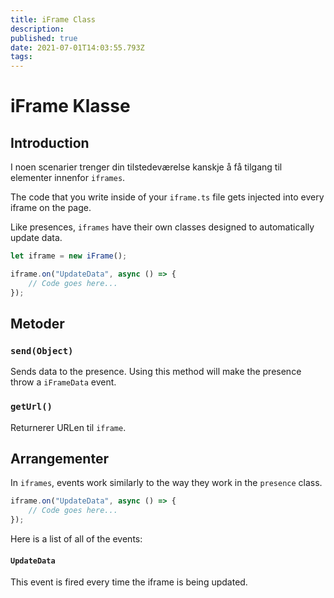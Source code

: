 ```yaml
---
title: iFrame Class
description:
published: true
date: 2021-07-01T14:03:55.793Z
tags:
---
```


# iFrame Klasse

## Introduction

I noen scenarier trenger din tilstedeværelse kanskje å få tilgang til elementer innenfor `iframes`.

The code that you write inside of your `iframe.ts` file gets injected into every iframe on the page.

Like presences, `iframes` have their own classes designed to automatically update data.

```typescript
let iframe = new iFrame();

iframe.on("UpdateData", async () => {
    // Code goes here...
});
```

## Metoder

### `send(Object)`
Sends data to the presence. Using this method will make the presence throw a `iFrameData` event.

### `getUrl()`
Returnerer URLen til `iframe`.

## Arrangementer
In `iframes`, events work similarly to the way they work in the `presence` class.

```typescript
iframe.on("UpdateData", async () => {
    // Code goes here...
});
```

Here is a list of all of the events:

#### `UpdateData`

This event is fired every time the iframe is being updated.
